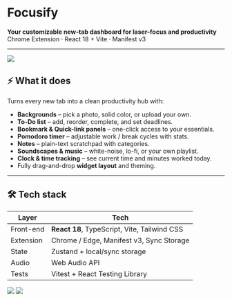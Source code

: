 # Focusify

**Your customizable new-tab dashboard for laser-focus and productivity**
Chrome Extension · React 18 + Vite · Manifest v3

---

<img src="https://lh3.googleusercontent.com/pvDwEQucvC_Qu2OqfofrPA7e_c3sINpjKSHHHYqwLkksyHVgv-AZMSwkz-mOo1sYPH99YJcrAyfNVgTtDMihU17y=s1280-w1280-h800" />

## ⚡ What it does

Turns every new tab into a clean productivity hub with:

* **Backgrounds** – pick a photo, solid color, or upload your own.
* **To-Do list** – add, reorder, complete, and set deadlines.
* **Bookmark & Quick-link panels** – one-click access to your essentials.
* **Pomodoro timer** – adjustable work / break cycles with stats.
* **Notes** – plain-text scratchpad with categories.
* **Soundscapes & music** – white-noise, lo-fi, or your own playlist.
* **Clock & time tracking** – see current time and minutes worked today.
* Fully drag-and-drop **widget layout** and theming.

---

## 🛠 Tech stack

| Layer     | Tech                                         |
| --------- | -------------------------------------------- |
| Front-end | **React 18**, TypeScript, Vite, Tailwind CSS |
| Extension | Chrome / Edge, Manifest v3, Sync Storage     |
| State     | Zustand + local/sync storage                 |
| Audio     | Web Audio API                                |
| Tests     | Vitest + React Testing Library               |

<img src="https://lh3.googleusercontent.com/BzIISZWo3BW5j_WiFOCD0ujkPdkWwsVfkfSES9lP6ePIJZGJcEAX_egwnhpCxLyjQJxmLDkWmWEnRwOfG9if2F-X_uo=s1600-w1600-h1000" />
<img src="https://lh3.googleusercontent.com/OP0VEDECwBArFlbnYE-UBbq7Z8liHdb7RAW837CFVtzGP5UMaq6YydEFNb1vFMz9t4qDLGI72pJDh13cXSY4AptA0w=s1280-w1280-h800" />
